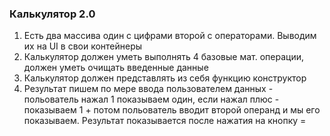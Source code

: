 ### Калькулятор 2.0

1.  Есть два массива один с цифрами второй с операторами. Выводим их на UI в свои контейнеры
2.    Калькулятор должен уметь выполнять 4 базовые мат. операции, должен уметь очищать введенные данные
3.    Калькулятор должен представлять из себя функцию конструктор 
4.    Результат пишем по мере ввода пользователем данных - польователь нажал 1 показываем один, если нажал плюс - показываем 1 + потом польователь вводит второй операнд и мы его показываем. Результат показывается после нажатия на кнопку = 
